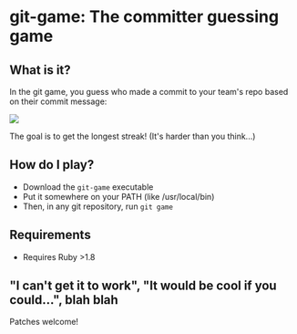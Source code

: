 # git-game: The committer guessing game

## What is it?

In the git game, you  guess who made a commit to your team's repo based on their commit message:

![](https://cloud.githubusercontent.com/assets/21294/6098511/fb347c1e-afae-11e4-9152-5a132a10c3b3.png)

The goal is to get the longest streak! (It's harder than you think...)

## How do I play?

- Download the `git-game` executable
- Put it somewhere on your PATH (like /usr/local/bin)
- Then, in any git repository, run `git game`

## Requirements

- Requires Ruby >1.8

## "I can't get it to work", "It would be cool if you could...", blah blah

Patches welcome!
